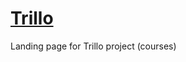 # <a href="https://afoninis.github.io/Trillo/">Trillo</a>
Landing page for Trillo project (courses)
